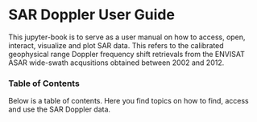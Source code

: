 # SAR Doppler User Guide

This jupyter-book is to serve as a user manual on how to access, open, interact, visualize and plot SAR data. This refers to the calibrated geophysical range Doppler frequency shift retrievals from the ENVISAT ASAR wide-swath acqusitions obtained between 2002 and 2012.

### Table of Contents

Below is a table of contents. Here you find topics on how to find, access and use the SAR Doppler data.

```{tableofcontents}
```
